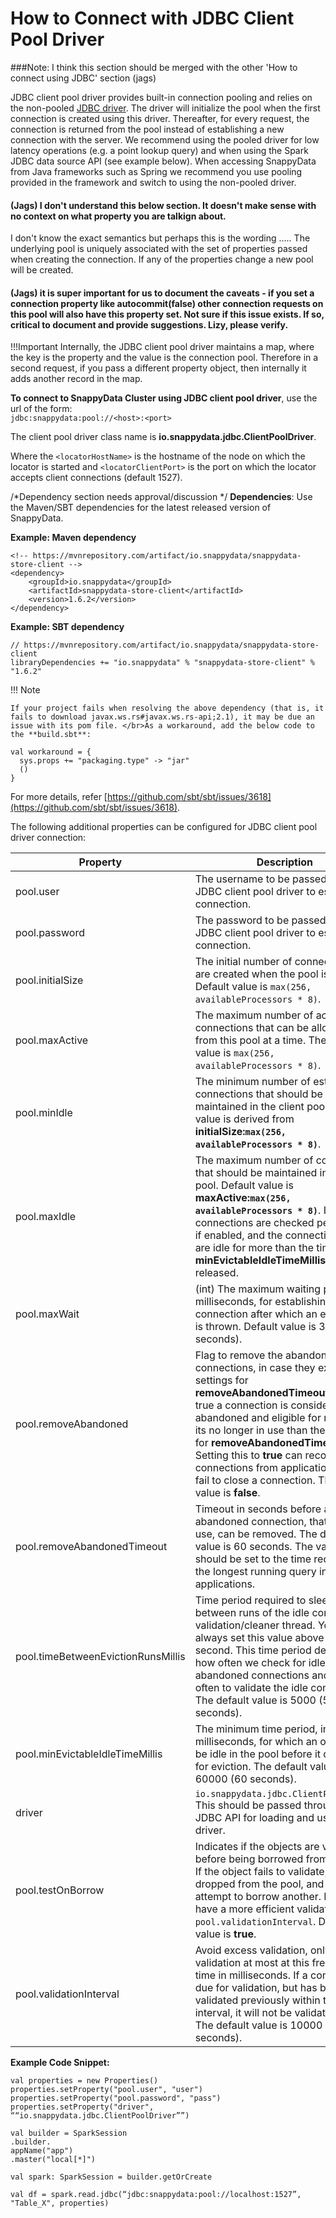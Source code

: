 # How to Connect with JDBC Client Pool Driver

###Note: I think this section should be merged with the other 'How to connect using JDBC' section (jags)

JDBC client pool driver provides built-in connection pooling and relies on the non-pooled [JDBC driver](/howto/connect_using_jdbc_driver.md). The driver will initialize the pool when the first connection is created using this driver. Thereafter, for every request, the connection is returned from the pool instead of establishing a new connection with the server. We recommend using the pooled driver for low latency operations (e.g. a point lookup query) and when using the Spark JDBC data source API (see example below). When accessing SnappyData from Java frameworks such as Spring we recommend you use pooling provided in the framework and switch to using the non-pooled driver. 

#### (Jags) I don't understand this below section. It doesn't make sense with no context on what property you are talkign about. 
I don't know the exact semantics but perhaps this is the wording .....
The underlying pool is uniquely associated with the set of properties passed when creating the connection. If any of the properties change a new pool will be created. 
#### (Jags) it is super important for us to document the caveats - if you set a connection property like autocommit(false) other connection requests on this pool will also have this property set. Not sure if this issue exists. If so, critical to document and provide suggestions. Lizy, please verify. 


!!!Important
	Internally, the JDBC client pool driver maintains a map, where the key is the property and the value is the connection pool. Therefore in a second request, if you pass a different property object, then internally it adds another record in the map.

**To connect to SnappyData Cluster using JDBC client pool driver**, use the url of the form: </br> `jdbc:snappydata:pool://<host>:<port>`

The client pool driver class name is **io.snappydata.jdbc.ClientPoolDriver**.

Where the `<locatorHostName>` is the hostname of the node on which the locator is started and `<locatorClientPort>` is the port on which the locator accepts client connections (default 1527).


/*Dependency section needs approval/discussion */
**Dependencies**: Use the Maven/SBT dependencies for the latest released version of SnappyData. 

**Example: Maven dependency**
```pre
<!-- https://mvnrepository.com/artifact/io.snappydata/snappydata-store-client -->
<dependency>
    <groupId>io.snappydata</groupId>
    <artifactId>snappydata-store-client</artifactId>
    <version>1.6.2</version>
</dependency>
```

**Example: SBT dependency**
```pre
// https://mvnrepository.com/artifact/io.snappydata/snappydata-store-client
libraryDependencies += "io.snappydata" % "snappydata-store-client" % "1.6.2"
```

!!! Note

	If your project fails when resolving the above dependency (that is, it fails to download javax.ws.rs#javax.ws.rs-api;2.1), it may be due an issue with its pom file. </br>As a workaround, add the below code to the **build.sbt**:

```
val workaround = {
  sys.props += "packaging.type" -> "jar"
  ()
}
```

For more details, refer [https://github.com/sbt/sbt/issues/3618](https://github.com/sbt/sbt/issues/3618).


The following additional properties can be configured for JDBC client pool driver connection:

| Property | Description |
|--------|--------|
|    pool.user    |   The username to be passed to the JDBC client pool driver to establish a connection.   |
|pool.password|The password to be passed to the JDBC  client pool driver to establish a connection.|
|pool.initialSize|The initial number of connections that are created when the pool is started. Default value is `max(256, availableProcessors * 8)`.|
|pool.maxActive| The maximum number of active connections that can be allocated from this pool at a time. The default value is `max(256, availableProcessors * 8)`. |
|pool.minIdle| The minimum number of established connections that should be maintained in the client pool. Default value is derived from **initialSize:`max(256, availableProcessors * 8)`**.|
|pool.maxIdle| The maximum number of connections that should be maintained in the client pool. Default value is **maxActive:`max(256, availableProcessors * 8)`**. Idle connections are checked periodically, if enabled, and the connections that are idle for more than the time set in **minEvictableIdleTimeMillis** are released.|
|pool.maxWait|(int) The maximum waiting period, in milliseconds, for establishing a connection after which an exception is thrown. Default value is 30000 (30 seconds).|
|pool.removeAbandoned| Flag to remove the abandoned connections, in case they exceed the settings for **removeAbandonedTimeout**. If set to true a connection is considered abandoned and eligible for removal, if its no longer in use than the settings for **removeAbandonedTimeout**. Setting this to **true** can recover db connections from applications that fail to close a connection. The default value is **false**.|
|pool.removeAbandonedTimeout| Timeout in seconds before an abandoned connection, that was in use, can be removed. The default value is 60 seconds. The value should be set to the time required for the longest running query in your applications.|
|pool.timeBetweenEvictionRunsMillis| Time period required to sleep between runs of the idle connection validation/cleaner thread. You should always set this value above one second. This time period determines how often we check for idle and abandoned connections and how often to validate the idle connections. The default value is 5000 (5 seconds).|
|pool.minEvictableIdleTimeMillis|The minimum time period, in milliseconds, for which an object can be idle in the pool before it qualifies for eviction. The default value is 60000 (60 seconds).|
|driver|`io.snappydata.jdbc.ClientPoolDriver`</br>This should be passed through Spark JDBC API for loading and using the driver.|
|pool.testOnBorrow|Indicates if the objects are validated before being borrowed from the pool. If the object fails to validate, it will be dropped from the pool, and will attempt to borrow another. In order to have a more efficient validation, see `pool.validationInterval`. Default value is **true**.|
|pool.validationInterval|Avoid excess validation, only run validation at most at this frequency - time in milliseconds. If a connection is due for validation, but has been validated previously within this interval, it will not be validated again. The default value is 10000 (10 seconds).|

**Example Code Snippet:**

```pre
val properties = new Properties()
properties.setProperty("pool.user", "user")
properties.setProperty("pool.password", "pass")
properties.setProperty("driver", ““io.snappydata.jdbc.ClientPoolDriver””)

val builder = SparkSession
.builder.
appName("app")
.master("local[*]")

val spark: SparkSession = builder.getOrCreate

val df = spark.read.jdbc(“jdbc:snappydata:pool://localhost:1527”, "Table_X", properties)

```
